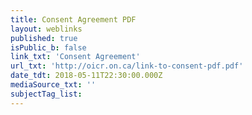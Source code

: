 ```yaml
---
title: Consent Agreement PDF
layout: weblinks
published: true
isPublic_b: false
link_txt: 'Consent Agreement'
url_txt: 'http://oicr.on.ca/link-to-consent-pdf.pdf'
date_tdt: 2018-05-11T22:30:00.000Z
mediaSource_txt: ''
subjectTag_list:
---
```

